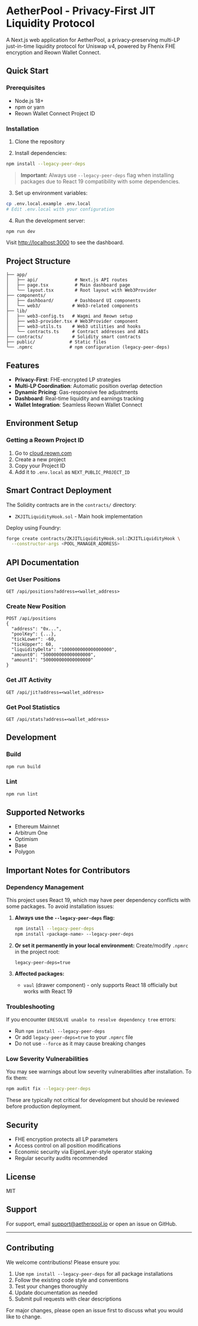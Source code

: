# AetherPool - Privacy-First JIT Liquidity Protocol

A Next.js web application for AetherPool, a privacy-preserving multi-LP just-in-time liquidity protocol for Uniswap v4, powered by Fhenix FHE encryption and Reown Wallet Connect.

## Quick Start

### Prerequisites

- Node.js 18+
- npm or yarn
- Reown Wallet Connect Project ID

### Installation

1. Clone the repository

2. Install dependencies:
```bash
npm install --legacy-peer-deps
```

> **Important:** Always use `--legacy-peer-deps` flag when installing packages due to React 19 compatibility with some dependencies.

3. Set up environment variables:
```bash
cp .env.local.example .env.local
# Edit .env.local with your configuration
```

4. Run the development server:
```bash
npm run dev
```

Visit [http://localhost:3000](http://localhost:3000) to see the dashboard.

## Project Structure

```
├── app/
│   ├── api/              # Next.js API routes
│   ├── page.tsx          # Main dashboard page
│   └── layout.tsx        # Root layout with Web3Provider
├── components/
│   ├── dashboard/        # Dashboard UI components
│   └── web3/            # Web3-related components
├── lib/
│   ├── web3-config.ts   # Wagmi and Reown setup
│   ├── web3-provider.tsx # Web3Provider component
│   ├── web3-utils.ts    # Web3 utilities and hooks
│   └── contracts.ts     # Contract addresses and ABIs
├── contracts/           # Solidity smart contracts
├── public/             # Static files
└── .npmrc              # npm configuration (legacy-peer-deps)
```

## Features

- **Privacy-First**: FHE-encrypted LP strategies
- **Multi-LP Coordination**: Automatic position overlap detection
- **Dynamic Pricing**: Gas-responsive fee adjustments
- **Dashboard**: Real-time liquidity and earnings tracking
- **Wallet Integration**: Seamless Reown Wallet Connect

## Environment Setup

### Getting a Reown Project ID

1. Go to [cloud.reown.com](https://cloud.reown.com)
2. Create a new project
3. Copy your Project ID
4. Add it to `.env.local` as `NEXT_PUBLIC_PROJECT_ID`

## Smart Contract Deployment

The Solidity contracts are in the `contracts/` directory:

- `ZKJITLiquidityHook.sol` - Main hook implementation

Deploy using Foundry:

```bash
forge create contracts/ZKJITLiquidityHook.sol:ZKJITLiquidityHook \
  --constructor-args <POOL_MANAGER_ADDRESS>
```

## API Documentation

### Get User Positions

```
GET /api/positions?address=<wallet_address>
```

### Create New Position

```
POST /api/positions
{
  "address": "0x...",
  "poolKey": {...},
  "tickLower": -60,
  "tickUpper": 60,
  "liquidityDelta": "1000000000000000000",
  "amount0": "500000000000000000",
  "amount1": "500000000000000000"
}
```

### Get JIT Activity

```
GET /api/jit?address=<wallet_address>
```

### Get Pool Statistics

```
GET /api/stats?address=<wallet_address>
```

## Development

### Build

```bash
npm run build
```

### Lint

```bash
npm run lint
```

## Supported Networks

- Ethereum Mainnet
- Arbitrum One
- Optimism
- Base
- Polygon

## Important Notes for Contributors

### Dependency Management

This project uses React 19, which may have peer dependency conflicts with some packages. To avoid installation issues:

1. **Always use the `--legacy-peer-deps` flag:**
   ```bash
   npm install --legacy-peer-deps
   npm install <package-name> --legacy-peer-deps
   ```

2. **Or set it permanently in your local environment:**
   Create/modify `.npmrc` in the project root:
   ```
   legacy-peer-deps=true
   ```

3. **Affected packages:**
   - `vaul` (drawer component) - only supports React 18 officially but works with React 19

### Troubleshooting

If you encounter `ERESOLVE unable to resolve dependency tree` errors:
- Run `npm install --legacy-peer-deps`
- Or add `legacy-peer-deps=true` to your `.npmrc` file
- Do not use `--force` as it may cause breaking changes

### Low Severity Vulnerabilities

You may see warnings about low severity vulnerabilities after installation. To fix them:
```bash
npm audit fix --legacy-peer-deps
```

These are typically not critical for development but should be reviewed before production deployment.

## Security

- FHE encryption protects all LP parameters
- Access control on all position modifications
- Economic security via EigenLayer-style operator staking
- Regular security audits recommended

## License

MIT

## Support

For support, email support@aetherpool.io or open an issue on GitHub.

---

## Contributing

We welcome contributions! Please ensure you:

1. Use `npm install --legacy-peer-deps` for all package installations
2. Follow the existing code style and conventions
3. Test your changes thoroughly
4. Update documentation as needed
5. Submit pull requests with clear descriptions

For major changes, please open an issue first to discuss what you would like to change.